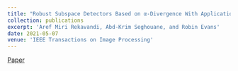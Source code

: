 ```yaml
---
title: "Robust Subspace Detectors Based on α-Divergence With Application to Detection in Imaging"
collection: publications
excerpt: 'Aref Miri Rekavandi, Abd-Krim Seghouane, and Robin Evans'
date: 2021-05-07
venue: 'IEEE Transactions on Image Processing'
---
```

[Paper](https://ieeexplore.ieee.org/abstract/document/9426446)
